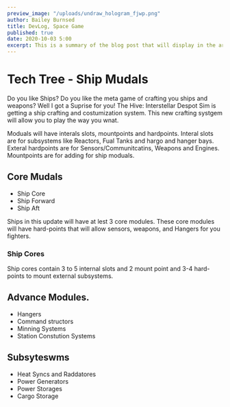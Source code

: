 ```yaml
---
preview_image: "/uploads/undraw_hologram_fjwp.png"
author: Bailey Burnsed
title: DevLog, Space Game
published: true
date: 2020-10-03 5:00
excerpt: This is a summary of the blog post that will display in the article list.
---
```



# Tech Tree - Ship Mudals

Do you like Ships? Do you like the meta game of crafting you ships and weapons?
Well I got a Suprise for you! The Hive: Interstellar Despot Sim is getting a ship crafting and 
costumization system. This new crafting systgem will allow you to play the way you wnat.

Moduals will have interals slots, mountpoints and hardpoints. Interal slots are for subsystems like
Reactors, Fual Tanks and hargo and hanger bays. Exteral hardpoints are for Sensors/Communitcatins,
Weapons and Engines. Mountpoints are for adding for ship moduals.

## Core Mudals

- Ship Core
- Ship Forward
- Ship Aft

Ships in this update will have at lest 3 core modules.
These core modules will have hard-points that will allow sensors, weapons, and
Hangers for you fighters.

### Ship Cores
Ship cores contain 3 to 5 internal slots and 2 mount point and 3-4 hard-points to mount external subsystems.

## Advance Modules.

- Hangers
- Command structors
- Minning Systems
- Station Constution Systems

## Subsyteswms

- Heat Syncs and Raddatores
- Power Generators
- Power Storages
- Cargo Storage

